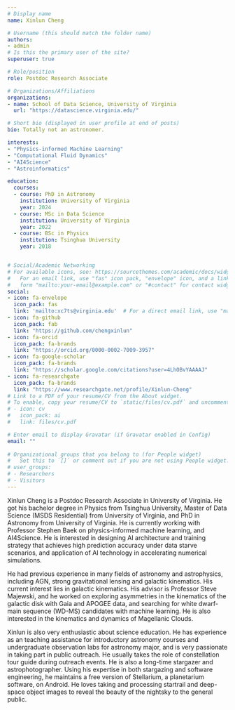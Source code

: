 ```yaml
---
# Display name
name: Xinlun Cheng

# Username (this should match the folder name)
authors:
- admin
# Is this the primary user of the site?
superuser: true

# Role/position
role: Postdoc Research Associate

# Organizations/Affiliations
organizations:
- name: School of Data Science, University of Virginia
  url: "https://datascience.virginia.edu/"

# Short bio (displayed in user profile at end of posts)
bio: Totally not an astronomer.

interests:
- "Physics-informed Machine Learning"
- "Computational Fluid Dynamics"
- "AI4Science"
- "Astroinformatics"

education:
  courses:
  - course: PhD in Astronomy
    institution: University of Virginia
    year: 2024
  - course: MSc in Data Science
    institution: University of Virginia
    year: 2022
  - course: BSc in Physics
    institution: Tsinghua University
    year: 2018


# Social/Academic Networking
# For available icons, see: https://sourcethemes.com/academic/docs/widgets/#icons
#   For an email link, use "fas" icon pack, "envelope" icon, and a link in the
#   form "mailto:your-email@example.com" or "#contact" for contact widget.
social:
- icon: fa-envelope
  icon_pack: fas
  link: 'mailto:xc7ts@virginia.edu'  # For a direct email link, use "mailto:test@example.org".
- icon: fa-github
  icon_pack: fab
  link: "https://github.com/chengxinlun"
- icon: fa-orcid
  icon_pack: fa-brands
  link: "https://orcid.org/0000-0002-7009-3957"
- icon: fa-google-scholar
  icon_pack: fa-brands
  link: "https://scholar.google.com/citations?user=4LhOBvYAAAAJ"
- icon: fa-researchgate
  icon_pack: fa-brands
  link: "https://www.researchgate.net/profile/Xinlun-Cheng"
# Link to a PDF of your resume/CV from the About widget.
# To enable, copy your resume/CV to `static/files/cv.pdf` and uncomment the lines below.  
# - icon: cv
#   icon_pack: ai
#   link: files/cv.pdf

# Enter email to display Gravatar (if Gravatar enabled in Config)
email: ""
  
# Organizational groups that you belong to (for People widget)
#   Set this to `[]` or comment out if you are not using People widget.  
# user_groups:
# - Researchers
# - Visitors
---
```


Xinlun Cheng is a Postdoc Research Associate in University of Virginia. He got his bachelor degree in Physics from Tsinghua University, Master of Data Science (MSDS Residential) from University of Virginia, and PhD in Astronomy from University of Virginia. He is currently working with Professor Stephen Baek on physics-informed machine learning, and AI4Science. He is interested in designing AI architecture and training strategy that achieves high prediction accuracy under data starve scenarios, and application of AI technology in accelerating numerical simulations.

He had previous experience in many fields of astronomy and astrophysics, including AGN, strong gravitational lensing and galactic kinematics. His current interest lies in galactic kinematics. His advisor is Professor Steve Majewski, and he worked on exploring asymmetries in the kinematics of the galactic disk with Gaia and APOGEE data, and searching for white dwarf-main sequence (WD-MS) candidates with machine learning. He is also interested in the kinematics and dynamics of Magellanic Clouds.

Xinlun is also very enthusiastic about science education. He has experience as an teaching assistance for introductory astronomy courses and undergraduate observation labs for astronomy major, and is very passionate in taking part in public outreach. He usually takes the role of constellation tour guide during outreach events. He is also a long-time stargazer and astrophotographer. Using his expertise in both stargazing and software engineering, he maintains a free version of Stellarium, a planetarium software, on Android. He loves taking and processing startrail and deep-space object images to reveal the beauty of the nightsky to the general public.
